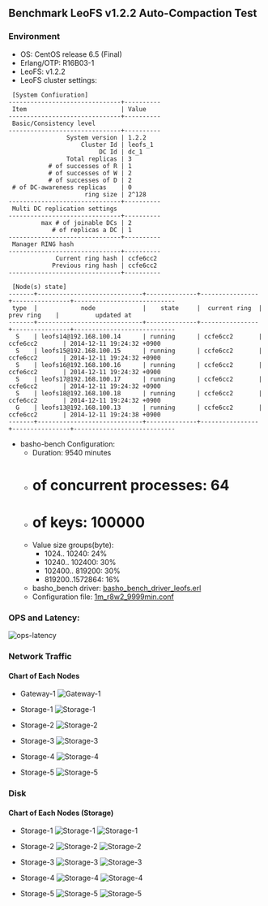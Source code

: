 ## Benchmark LeoFS v1.2.2 Auto-Compaction Test

### Environment

* OS: CentOS release 6.5 (Final)
* Erlang/OTP: R16B03-1
* LeoFS: v1.2.2
* LeoFS cluster settings:

```
 [System Confiuration]
-------------------------------+----------
 Item                          | Value    
-------------------------------+----------
 Basic/Consistency level
-------------------------------+----------
                System version | 1.2.2
                    Cluster Id | leofs_1
                         DC Id | dc_1
                Total replicas | 3
           # of successes of R | 1
           # of successes of W | 2
           # of successes of D | 2
 # of DC-awareness replicas    | 0
                     ring size | 2^128
-------------------------------+----------
 Multi DC replication settings
-------------------------------+----------
         max # of joinable DCs | 2
            # of replicas a DC | 1
-------------------------------+----------
 Manager RING hash
-------------------------------+----------
             Current ring hash | ccfe6cc2
            Previous ring hash | ccfe6cc2
-------------------------------+----------

 [Node(s) state]
-------+-----------------------------+--------------+----------------+----------------+----------------------------
 type  |            node             |    state     |  current ring  |   prev ring    |          updated at         
-------+-----------------------------+--------------+----------------+----------------+----------------------------
  S    | leofs14@192.168.100.14      | running      | ccfe6cc2       | ccfe6cc2       | 2014-12-11 19:24:32 +0900
  S    | leofs15@192.168.100.15      | running      | ccfe6cc2       | ccfe6cc2       | 2014-12-11 19:24:32 +0900
  S    | leofs16@192.168.100.16      | running      | ccfe6cc2       | ccfe6cc2       | 2014-12-11 19:24:32 +0900
  S    | leofs17@192.168.100.17      | running      | ccfe6cc2       | ccfe6cc2       | 2014-12-11 19:24:32 +0900
  S    | leofs18@192.168.100.18      | running      | ccfe6cc2       | ccfe6cc2       | 2014-12-11 19:24:32 +0900
  G    | leofs13@192.168.100.13      | running      | ccfe6cc2       | ccfe6cc2       | 2014-12-11 19:24:38 +0900
-------+-----------------------------+--------------+----------------+----------------+----------------------------

```

* basho-bench Configuration:
    * Duration: 9540 minutes
    * # of concurrent processes: 64
    * # of keys: 100000
    * Value size groups(byte):
        *   1024..  10240: 24%
        *  10240.. 102400: 30%
        * 102400.. 819200: 30%
        * 819200..1572864: 16%
    * basho_bench driver: [basho_bench_driver_leofs.erl](https://github.com/leo-project/leofs/blob/develop/test/src/basho_bench_driver_leofs.erl)
    * Configuration file: [1m_r8w2_9999min.conf](20141211_192441/1m_r8w2_9999min.conf)

### OPS and Latency:

![ops-latency](20141211_192441/summary.png)

### Network Traffic
#### Chart of Each Nodes

* Gateway-1
![Gateway-1](leofs13_20141211_192440/sar_1_20141211_192440_p1p1-if1.png)

* Storage-1
![Storage-1](leofs14_20141211_192440/sar_3_20141211_192440_p1p1-if1.png)

* Storage-2
![Storage-2](leofs15_20141211_192441/sar_3_20141211_192441_p1p1-if1.png)

* Storage-3
![Storage-3](leofs16_20141211_192441/sar_3_20141211_192441_p1p1-if1.png)

* Storage-4
![Storage-4](leofs17_20141211_192441/sar_3_20141211_192441_p1p1-if1.png)

* Storage-5
![Storage-5](leofs18_20141211_192441/sar_2_20141211_192441_p1p1-if1.png)


### Disk
#### Chart of Each Nodes (Storage)

* Storage-1
![Storage-1](leofs14_20141211_192440/sar_3_20141211_192440_dev8-16-t1.png)
![Storage-1](leofs14_20141211_192440/sar_3_20141211_192440_dev8-16-t2.png)

* Storage-2
![Storage-2](leofs15_20141211_192441/sar_3_20141211_192441_dev8-16-t1.png)
![Storage-2](leofs15_20141211_192441/sar_3_20141211_192441_dev8-16-t2.png)

* Storage-3
![Storage-3](leofs16_20141211_192441/sar_3_20141211_192441_dev8-16-t1.png)
![Storage-3](leofs16_20141211_192441/sar_3_20141211_192441_dev8-16-t2.png)

* Storage-4
![Storage-4](leofs17_20141211_192441/sar_3_20141211_192441_dev8-16-t1.png)
![Storage-4](leofs17_20141211_192441/sar_3_20141211_192441_dev8-16-t2.png)

* Storage-5
![Storage-5](leofs18_20141211_192441/sar_2_20141211_192441_dev8-16-t1.png)
![Storage-5](leofs18_20141211_192441/sar_2_20141211_192441_dev8-16-t2.png)

